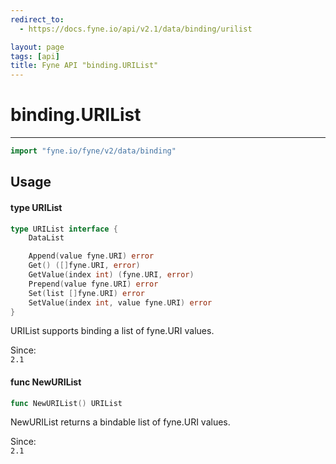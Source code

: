 ```yaml
---
redirect_to:
  - https://docs.fyne.io/api/v2.1/data/binding/urilist

layout: page
tags: [api]
title: Fyne API "binding.URIList"
---
```



# binding.URIList
---
```go
import "fyne.io/fyne/v2/data/binding"
```

## Usage

#### type URIList

```go
type URIList interface {
	DataList

	Append(value fyne.URI) error
	Get() ([]fyne.URI, error)
	GetValue(index int) (fyne.URI, error)
	Prepend(value fyne.URI) error
	Set(list []fyne.URI) error
	SetValue(index int, value fyne.URI) error
}
```

URIList supports binding a list of fyne.URI values.


<div class="since">Since: <code>
2.1</code></div>

#### func  NewURIList

```go
func NewURIList() URIList
```
NewURIList returns a bindable list of fyne.URI values.


<div class="since">Since: <code>
2.1</code></div>
